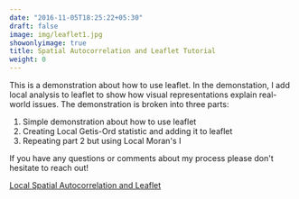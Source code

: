 ```yaml
---
date: "2016-11-05T18:25:22+05:30"
draft: false
image: img/leaflet1.jpg
showonlyimage: true
title: Spatial Autocorrelation and Leaflet Tutorial
weight: 0
---
```


This is a demonstration about how to use leaflet. In the demonstation, I add local analysis to leaflet to show how visual representations explain real-world issues.<!--more--> The demonstration is broken into three parts:

1. Simple demonstration about how to use leaflet
2. Creating Local Getis-Ord statistic and adding it to leaflet
3. Repeating part 2 but using Local Moran's I

If you have any questions or comments about my process please don't hesitate to reach out!

[Local Spatial Autocorrelation and Leaflet](http://web.pdx.edu/~scm6/local_spatial_autocorrelation_and_leaflet.html)


